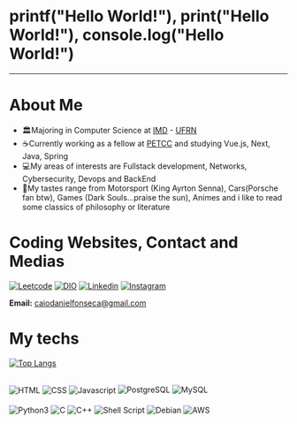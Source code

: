 # printf("Hello World!"), print("Hello World!"), console.log("Hello World!")
---
# About Me 
- 🏛️Majoring in Computer Science at [IMD](https://www.metropoledigital.ufrn.br/portal/) - [UFRN](https://www.ufrn.br)
- ☕Currently working as a fellow at [PETCC](petcc.dimap.ufrn.br) and studying Vue.js, Next, Java, Spring 
- 💻My areas of interests are Fullstack development, Networks, Cybersecurity, Devops and BackEnd
- 🔆My tastes range from Motorsport (King Ayrton Senna), Cars(Porsche fan btw), Games (Dark Souls...praise the sun), Animes and i like to read some classics of philosophy or literature

# Coding Websites, Contact and Medias
[![Leetcode](https://img.shields.io/badge/-LeetCode-FFA116?style=for-the-badge&logo=LeetCode&logoColor=black)](https://leetcode.com/Kaka777/)
[![DIO](https://img.shields.io/website?label=DIOCOURSES&style=for-the-badge&url=https://DIO/)](https://web.dio.me/users/caiodanielfonseca?tab=skills)
[![Linkedin](https://img.shields.io/badge/LinkedIn-0077B5?style=for-the-badge&logo=linkedin&logoColor=white)](https://www.linkedin.com/in/caio-daniel-1b8951269/)
[![Instagram](https://img.shields.io/badge/Instagram-E4405F?style=for-the-badge&logo=instagram&logoColor=white)](https://www.instagram.com/caio_kaka_/?next=%2F)

**Email:** caiodanielfonseca@gmail.com

# My techs
[![Top Langs](https://github-readme-stats.vercel.app/api/top-langs/?username=Caio2a7&layout=compact)](https://github.com/Caio2a7/github-readme-stats)

<div style="display: inline_block"><br/>
    <img align="center" alt="HTML" src="https://img.shields.io/badge/HTML5-E34F26?style=for-the-badge&logo=html5&logoColor=white">
    <img align="center" alt="CSS" src="https://img.shields.io/badge/CSS3-1572B6?style=for-the-badge&logo=css3&logoColor=white">
    <img align="center" alt="Javascript" src="https://img.shields.io/badge/JavaScript-F7DF1E?style=for-the-badge&logo=javascript&logoColor=black">
    <img aling="center" alt="PostgreSQL" src="https://img.shields.io/badge/PostgreSQL-316192?style=for-the-badge&logo=postgresql&logoColor=white">
    <img aling="center" alt="MySQL" src="https://img.shields.io/badge/MySQL-00000F?style=for-the-badge&logo=mysql&logoColor=white">
</div>
<div style="display: inline_block"><br/>
    <img align="center" alt="Python3" src="https://img.shields.io/badge/Python-14354C?style=for-the-badge&logo=python&logoColor=white">
    <img align="center" alt="C" src="https://img.shields.io/badge/C-00599C?style=for-the-badge&logo=c&logoColor=white">
    <img align="center" alt="C++" src="https://img.shields.io/badge/C%2B%2B-00599C?style=for-the-badge&logo=c%2B%2B&logoColor=white">
    <img align="center" alt="Shell Script"src="https://img.shields.io/badge/Shell_Script-121011?style=for-the-badge&logo=gnu-bash&logoColor=white">
    <img align="center" alt="Debian"src="https://img.shields.io/badge/Debian-A81D33?style=for-the-badge&logo=debian&logoColor=white">
    <img align="center" alt="AWS"src="https://img.shields.io/badge/Amazon_AWS-232F3E?style=for-the-badge&logo=amazon-aws&logoColor=white">
</div>
